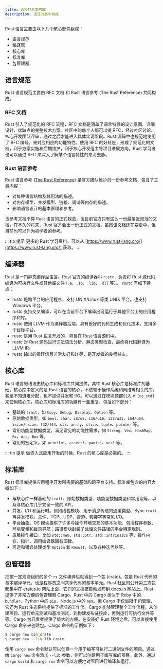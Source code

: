 ```yaml
---
title: 语言的基本构成
description: 语言的基本构成
---
```


Rust 语言主要由以下几个核心部件组成：

- 语言规范
- 编译器
- 核心库
- 标准库
- 包管理器

## 语言规范

Rust 语言规范主要由 RFC 文档 和 Rust 语言参考 (The Rust Reference) 共同构成。

### RFC 文档

Rust 引入了规范化的 RFC 流程，RFC 文档是涵盖了语言特性的设计意图、详细设计、优缺点的完整技术方案。社区中的每个人都可以提 RFC，经过社区讨论、核心开发团队评审，通过之后才能进入具体实现阶段。Rust 源码中也规范地使用了 RFC 编号，来对应相应的功能特性。使用 RFC 的好处是，形成了规范化的文档，利于方案实施和后期维护，利于核心开发组主导项目进展方向。Rust 学习者也可以通过 RFC 来深入了解某个语言特性的来龙去脉。

### Rust 语言参考

Rust 语言参考 ([The Rust Reference](https://doc.rust-lang.org/reference/)) 是官方团队维护的一份参考文档，包含了三类内容：

- 对每种语言结构及其用法的描述。
- 对内存模型、并发模型、链接、调试等内存的描述。
- 影响语言设计的基本原理和参考。

该参考文档不算 Rust 语言的正式规范，但目前官方只有这么一份最接近规范的文档，在不久的将来，Rust 官方会出一份正式的文档。虽然该文档还在变更中，但目前也可以作为初学者的参考。

::: tip 提示
更多的 Rust 学习资料，可以从 [https://www.rust-lang.org/](https://www.rust-lang.org/) 获取。
:::

## 编译器

Rust 是一门静态编译型语言。Rust 官方的编译器叫 `rustc`，负责将 Rust 源代码编译为可执行文件或其他库文件 (`.a`、`.so`、`.lib`、`.dll` 等）。
`rustc` 有如下特点：

- rustc 是跨平台的应用程序，支持 UNIX/Linux 等类 UNIX 平台，也支持 Windows 平台。
- rustc 支持交叉编译，可以在当前平台下编译出可运行于其他平台上的应用程序和库。
- rustc 使用 LLVM 作为编译器后端，具有很好的代码生成和优化技术，支持多个目标平台。
- rustc 是用 Rust 语言开发的，包含在 Rust 语言源码中。
- rustc 对 Rust 源码进行词法语法分析、静态类型检查，最终将代码翻译为 LLVM IR。
- rustc 输出的错误信息非常友好和详尽，是开发者的良师益友。

## 核心库

Rust 语言的语法由核心库和标准库共同提供。其中 Rust 核心库是标准库的基础。核心库中定义的是 Rust 语言的核心，不依赖于操作系统和网络等相关的库，甚至不知道堆分配，也不提供并发和 I/O。可以通过在模块顶部引入 `#![no_std]` 来使用核心库。核心库和标准库的功能有一些重复，包括如下部分：

- 基础的 `trait`，如 `Copy`、`Debug`、`Display`、`Option` 等。
- 原始数据类型，如 `bool`、`char`、`i8/u8`、`i16/u16`、`i32/u32`、`i64/u64`、`isize/usize`、`f32/f64`、`str`、`array`、`slice`、`tuple`、`pointer` 等。
- 常用功能型数据类型，满足常见的功能性需求，如 `String`、`Vec`、`HashMap`、`Rc`、`Arc`、`Box` 等。
- 常用的宏定义，如 `println!`、`assert!`、`panic!`、`vec!` 等。

::: tip 提示
做嵌入式应用开发的时候，Rust 的核心库是必需的。
:::

## 标准库

Rust 标准库提供应用程序开发所需要的基础和跨平台支持。标准库包含的内容大概如下：

- 与核心库一样基础的 `trait`、原始数据类型、功能型数据类型和常用宏等，以及与核心库几乎完全一致的 API。
- 并发、I/O 和运行时。例如线程模块、用于消息传递的通道类型、Sync `trait` 等并发模块，文件、TCP、UDP、管道、套接字等常见 I/O。
- 平台抽象。OS 模块提供了许多与操作环境交互的基本功能，包括程序参数、环境变量和目录导航；路径模块封装了处理文件路径的平台特定规则。
- 底层操作接口，比如 `std::mem`、`std::ptr`、`std::intrinsics` 等，操作内存、指针、调用编译器固有函数。
- 可选和错误处理类型 `Option` 和 `Result`，以及各种迭代器等。

## 包管理器

把按一定规则组织的多个 `rs` 文件编译后就得到一个包 (crate)。包是 Rust 代码的基本编译单元，也是程序员之间共享代码的基本单元。Rust 社区的公开第三方包都集中在 [crates.io](https://crates.io) 网站上面，它们的文档被自动发布到 [docs.rs](https://docs.rs) 网站上。Rust 提供了非常方便的包管理器 Cargo。Rust 中的 Cargo 类似于 Ruby
中的 `bundler`、Python 中的 `pip`、Node.js 中的 `npm`。但 Cargo 不仅局限于包管理，它还为 Rust 生态系统提供了标准的工作流。Cargo 能够管理整个工作流程，从创建项目、运行单元测试和基准测试，到构建发布链接库，再到运行可执行文件等等。Cargo 为开发者提供了极大的方便。在安装好 Rust 环境之后，可以直接使用 Cargo 命令来创建包。Cargo
命令的示例如下：

``` sh
$ cargo new bin_crate
$ cargo new --lib lib_crate
```

使用 `cargo new` 命令默认可以创建一个用于编写可执行二进制文件的项目。通过给 `cargo new` 命令添加 `--lib` 参数，则可以创建用于编写库的项目。此外，通过 `cargo build` 和 `cargo run` 命令可以方便地对项目进行编译和运行。
